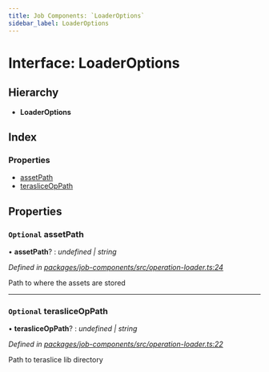 ```yaml
---
title: Job Components: `LoaderOptions`
sidebar_label: LoaderOptions
---
```


# Interface: LoaderOptions

## Hierarchy

* **LoaderOptions**

## Index

### Properties

* [assetPath](loaderoptions.md#optional-assetpath)
* [terasliceOpPath](loaderoptions.md#optional-terasliceoppath)

## Properties

### `Optional` assetPath

• **assetPath**? : *undefined | string*

*Defined in [packages/job-components/src/operation-loader.ts:24](https://github.com/terascope/teraslice/blob/b843209f9/packages/job-components/src/operation-loader.ts#L24)*

Path to where the assets are stored

___

### `Optional` terasliceOpPath

• **terasliceOpPath**? : *undefined | string*

*Defined in [packages/job-components/src/operation-loader.ts:22](https://github.com/terascope/teraslice/blob/b843209f9/packages/job-components/src/operation-loader.ts#L22)*

Path to teraslice lib directory
